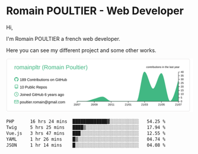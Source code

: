 # Romain POULTIER - Web Developer

Hi,

I'm Romain POULTIER a french web developer.

Here you can see my different project and some other works.



[![](https://raw.githubusercontent.com/romainpltr/romainpltr/master/profile-summary-card-output/vue/0-profile-details.svg)](https://github.com/vn7n24fzkq/github-profile-summary-cards)

<!--START_SECTION:waka-->
```text
PHP      16 hrs 24 mins  █████████████▓░░░░░░░░░░░   54.25 % 
Twig     5 hrs 25 mins   ████▒░░░░░░░░░░░░░░░░░░░░   17.94 % 
Vue.js   3 hrs 47 mins   ███░░░░░░░░░░░░░░░░░░░░░░   12.55 % 
YAML     1 hr 26 mins    █▒░░░░░░░░░░░░░░░░░░░░░░░   04.74 % 
JSON     1 hr 14 mins    █░░░░░░░░░░░░░░░░░░░░░░░░   04.08 % 
```
<!--END_SECTION:waka-->
